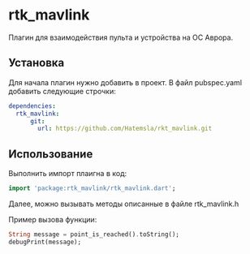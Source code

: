 # rtk_mavlink

Плагин для взаимодействия пульта и устройства на ОС Аврора.

## Установка 

Для начала плагин нужно добавить в проект. В файл pubspec.yaml добавить следующие строчки:
```yaml
dependencies:
  rtk_mavlink:
      git:
        url: https://github.com/Hatemsla/rkt_mavlink.git
```

## Использование

Выполнить импорт плаигна в код:
```dart
import 'package:rtk_mavlink/rtk_mavlink.dart';
```

Далее, можно вызывать методы описанные в файле rtk_mavlink.h

Пример вызова функции:
```dart
String message = point_is_reached().toString();
debugPrint(message);
```
